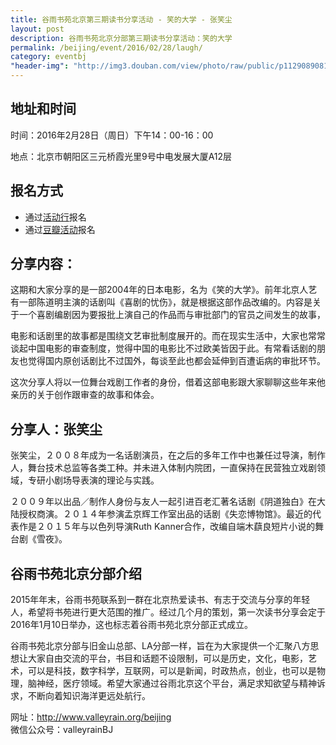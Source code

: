 ```yaml
---
title: 谷雨书苑北京第三期读书分享活动 - 笑的大学 - 张笑尘
layout: post
description: 谷雨书苑北京分部第三期读书分享活动：笑的大学
permalink: /beijing/event/2016/02/28/laugh/
category: eventbj 
"header-img": "http://img3.douban.com/view/photo/raw/public/p1129089081.jpg"
---
```



## 地址和时间

时间：2016年2月28日（周日）下午14：00-16：00

地点：北京市朝阳区三元桥霞光里9号中电发展大厦A12层

## 报名方式

- 通过[活动行](http://www.huodongxing.com/event/8318243397300)报名
- 通过[豆瓣活动](http://www.douban.com/event/26184008/)报名


## 分享内容：

这期和大家分享的是一部2004年的日本电影，名为《笑的大学》。前年北京人艺有一部陈道明主演的话剧叫《喜剧的忧伤》，就是根据这部作品改编的。内容是关于一个喜剧编剧因为要报批上演自己的作品而与审批部门的官员之间发生的故事，

电影和话剧里的故事都是围绕文艺审批制度展开的。而在现实生活中，大家也常常谈起中国电影的审查制度，觉得中国的电影比不过欧美皆因于此。有常看话剧的朋友也觉得国内原创话剧比不过国外，每谈至此也都会延伸到百遭诟病的审批环节。

这次分享人将以一位舞台戏剧工作者的身份，借着这部电影跟大家聊聊这些年来他亲历的关于创作跟审查的故事和体会。


## 分享人：张笑尘

张笑尘，２００８年成为一名话剧演员，在之后的多年工作中也兼任过导演，制作人，舞台技术总监等各类工种。并未进入体制内院团，一直保持在民营独立戏剧领域，专研小剧场导表演的理论与实践。

２００９年以出品／制作人身份与友人一起引进百老汇著名话剧《阴道独白》在大陆授权商演。２０１４年参演孟京辉工作室出品的话剧《失恋博物馆》。最近的代表作是２０１５年与以色列导演Ruth Kanner合作，改编自端木蕻良短片小说的舞台剧《雪夜》。


## 谷雨书苑北京分部介绍
2015年年末，谷雨书苑联系到一群在北京热爱读书、有志于交流与分享的年轻人，希望将书苑进行更大范围的推广。经过几个月的策划，第一次读书分享会定于2016年1月10日举办，这也标志着谷雨书苑北京分部正式成立。

谷雨书苑北京分部与旧金山总部、LA分部一样，旨在为大家提供一个汇聚八方思想让大家自由交流的平台，书目和话题不设限制，可以是历史，文化，电影，艺术，可以是科技，数字科学，互联网，可以是新闻，时政热点，创业，也可以是物理，脑神经，医疗领域。希望大家通过谷雨北京这个平台，满足求知欲望与精神诉求，不断向着知识海洋更远处航行。

网址：<http://www.valleyrain.org/beijing>  
微信公众号：valleyrainBJ



